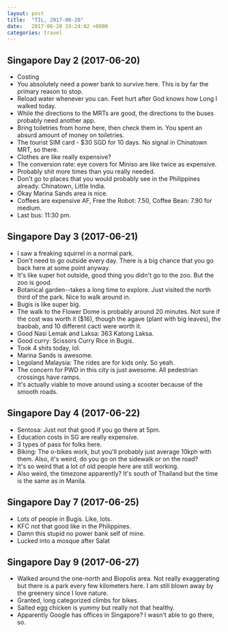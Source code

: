 ```yaml
---
layout: post
title:  "TIL, 2017-06-20"
date:   2017-06-20 19:24:02 +0800
categories: travel
---
```


## Singapore Day 2 (2017-06-20)

- Costing
- You absolutely need a power bank to survive here. This is by far the primary reason to stop.
- Reload water whenever you can. Feet hurt after God knows how Long I walked today.
- While the directions to the MRTs are good, the directions to the buses probably need another app.
- Bring toiletries from home here, then check them in. You spent an absurd amount of money on toiletries.
- The tourist SIM card - $30 SGD for 10 days. No signal in Chinatown MRT, so there.
- Clothes are like really expensive?
- The conversion rate: eye covers for Miniso are like twice as expensive.
- Probably shit more times than you really needed.
- Don't go to places that you would probably see in the Philippines already. Chinatown, Little India.
- Okay Marina Sands area is nice.
- Coffees are expensive AF, Free the Robot: 7.50, Coffee Bean: 7.90 for medium.
- Last bus: 11:30 pm.

## Singapore Day 3 (2017-06-21)

- I saw a freaking squirrel in a normal park.
- Don't need to go outside every day. There is a big chance that you go back here at some point anyway.
- It's like super hot outside, good thing you didn't go to the zoo. But the zoo is good.
- Botanical garden--takes a long time to explore. Just visited the north third of the park. Nice to walk around in.
- Bugis is like super big.
- The walk to the Flower Dome is probably around 20 minutes. Not sure if the cost was worth it ($16), though the agave (plant with big leaves), the baobab, and 10 different cacti were worth it.
- Good Nasi Lemak and Laksa: 363 Katong Laksa.
- Good curry: Scissors Curry Rice in Bugis.
- Took 4 shits today, lol.
- Marina Sands is awesome.
- Legoland Malaysia: The rides are for kids only. So yeah.
- The concern for PWD in this city is just awesome. All pedestrian crossings have ramps.
- It's actually viable to move around using a scooter because of the smooth roads.

## Singapore Day 4 (2017-06-22)

- Sentosa: Just not that good if you go there at 5pm.
- Education costs in SG are really expensive.
- 3 types of pass for folks here.
- Biking: The o-bikes work, but you'll probably just average 10kph with them. Also, it's weird, do you go on the sidewalk or on the road?
- It's so weird that a lot of old people here are still working.
- Also weird, the timezone apparently? It's south of Thailand but the time is the same as in Manila.

## Singapore Day 7 (2017-06-25)

- Lots of people in Bugis. Like, lots.
- KFC not that good like in the Philippines.
- Damn this stupid no power bank self of mine.
- Lucked into a mosque after Salat

## Singapore Day 9 (2017-06-27)

- Walked around the one-north and Biopolis area. Not really exaggerating but there is a park every few kilometers here. I am still blown away by the greenery since I love nature.
- Granted, long categorized climbs for bikes.
- Salted egg chicken is yummy but really not that healthy.
- Apparently Google has offices in Singapore? I wasn't able to go there, so.
